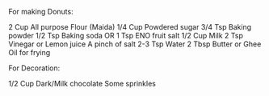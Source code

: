 For making Donuts:

2 Cup All purpose Flour (Maida) 
1/4 Cup Powdered sugar
3/4 Tsp Baking powder
1/2 Tsp Baking soda OR 1 Tsp ENO fruit salt
1/2 Cup Milk
2 Tsp Vinegar or Lemon juice
A pinch of salt
2-3 Tsp Water
2 Tbsp Butter or Ghee
Oil for frying



For Decoration:

1/2 Cup Dark/Milk chocolate
Some sprinkles